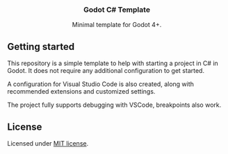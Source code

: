 <div align="center">
    <h3>Godot C# Template</h1>
    <p>Minimal template for Godot 4+.</p>
</div>

## Getting started

This repository is a simple template to help with starting a project in C# in Godot.
It does not require any additional configuration to get started.

A configuration for Visual Studio Code is also created,
along with recommended extensions and customized settings.

The project fully supports debugging with VSCode, breakpoints also work.

## License

Licensed under [MIT license](./LICENSE).
